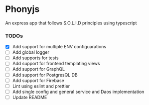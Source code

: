 # Phonyjs

An express app that follows S.O.L.I.D principles using typescript

### TODOs

- [x] Add support for multiple ENV configuarations
- [ ] Add global logger
- [ ] Add supports for tests
- [ ] Add support for frontend templating views
- [ ] Add support for GraphQL
- [ ] Add support for PostgresQL DB
- [ ] Add support for Firebase
- [ ] Lint using eslint and prettier
- [ ] Add single config and general service and Daos implementation
- [ ] Update README
